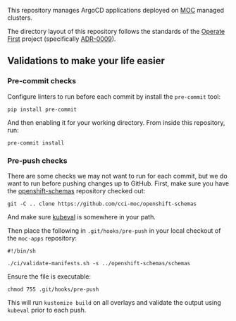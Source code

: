 This repository manages ArgoCD applications deployed on [MOC][] managed
clusters.

The directory layout of this repository follows the standards of the
[Operate First][] project (specifically [ADR-0009][]).

[moc]: https://massopen.cloud
[operate first]: https://www.operate-first.cloud/
[adr-0009]: https://github.com/operate-first/blueprint/blob/main/docs/adr/0009-cluster-resources.md

## Validations to make your life easier

### Pre-commit checks

Configure linters to run before each commit by install the
`pre-commit` tool:

```
pip install pre-commit
```

And then enabling it for your working directory. From inside this
repository, run:

```
pre-commit install
```


### Pre-push checks

There are some checks we may not want to run for each commit, but we
do want to run before pushing changes up to GitHub.  First, make sure
you have the [openshift-schemas][] repository checked out:

[openshift-schemas]: https://github.com/CCI-MOC/openshift-schemas

```
git -C .. clone https://github.com/cci-moc/openshift-schemas
```

And make sure [kubeval][] is somewhere in your path.

[kubeval]: https://github.com/instrumenta/kubeval

Then place the following in `.git/hooks/pre-push` in your local
checkout of the `moc-apps` repository:

```
#!/bin/sh

./ci/validate-manifests.sh -s ../openshift-schemas/schemas
```

Ensure the file is executable:

```
chmod 755 .git/hooks/pre-push
```

This will run `kustomize build` on all overlays and validate the
output using `kubeval` prior to each push.
